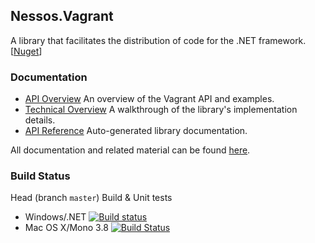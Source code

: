 ## Nessos.Vagrant

A library that facilitates the distribution of code for the .NET framework. [[Nuget](http://www.nuget.org/packages/Vagrant/)]

### Documentation

* [API Overview](http://nessos.github.io/Vagrant/tutorial.html) An overview of the Vagrant API and examples.
* [Technical Overview](http://nessos.github.io/Vagrant/overview.html) A walkthrough of the library's implementation details.
* [API Reference](http://nessos.github.io/Vagrant/reference/index.html) Auto-generated library documentation.

All documentation and related material can be found [here](http://nessos.github.io/Vagrant/).

### Build Status

Head (branch `master`) Build & Unit tests

* Windows/.NET [![Build status](https://ci.appveyor.com/api/projects/status/wqhmeo9bgipg92ew/branch/master)](https://ci.appveyor.com/project/nessos/vagrant)
* Mac OS X/Mono 3.8 [![Build Status](https://travis-ci.org/nessos/Vagrant.png?branch=master)](https://travis-ci.org/nessos/Vagrant/branches)
